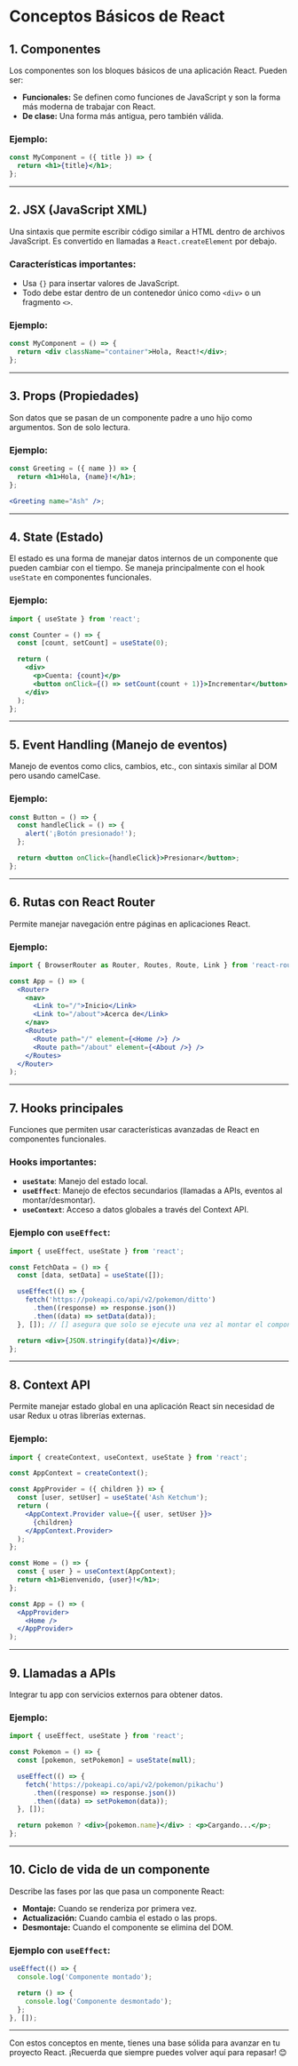 # Conceptos Básicos de React

## 1. **Componentes**
Los componentes son los bloques básicos de una aplicación React. Pueden ser:
- **Funcionales:** Se definen como funciones de JavaScript y son la forma más moderna de trabajar con React.
- **De clase:** Una forma más antigua, pero también válida.

### Ejemplo:
```jsx
const MyComponent = ({ title }) => {
  return <h1>{title}</h1>;
};
```

---

## 2. **JSX (JavaScript XML)**
Una sintaxis que permite escribir código similar a HTML dentro de archivos JavaScript. Es convertido en llamadas a `React.createElement` por debajo.

### Características importantes:
- Usa `{}` para insertar valores de JavaScript.
- Todo debe estar dentro de un contenedor único como `<div>` o un fragmento `<>`.

### Ejemplo:
```jsx
const MyComponent = () => {
  return <div className="container">Hola, React!</div>;
};
```

---

## 3. **Props (Propiedades)**
Son datos que se pasan de un componente padre a uno hijo como argumentos. Son de solo lectura.

### Ejemplo:
```jsx
const Greeting = ({ name }) => {
  return <h1>Hola, {name}!</h1>;
};

<Greeting name="Ash" />;
```

---

## 4. **State (Estado)**
El estado es una forma de manejar datos internos de un componente que pueden cambiar con el tiempo. Se maneja principalmente con el hook `useState` en componentes funcionales.

### Ejemplo:
```jsx
import { useState } from 'react';

const Counter = () => {
  const [count, setCount] = useState(0);

  return (
    <div>
      <p>Cuenta: {count}</p>
      <button onClick={() => setCount(count + 1)}>Incrementar</button>
    </div>
  );
};
```

---

## 5. **Event Handling (Manejo de eventos)**
Manejo de eventos como clics, cambios, etc., con sintaxis similar al DOM pero usando camelCase.

### Ejemplo:
```jsx
const Button = () => {
  const handleClick = () => {
    alert('¡Botón presionado!');
  };

  return <button onClick={handleClick}>Presionar</button>;
};
```

---

## 6. **Rutas con React Router**
Permite manejar navegación entre páginas en aplicaciones React.

### Ejemplo:
```jsx
import { BrowserRouter as Router, Routes, Route, Link } from 'react-router-dom';

const App = () => (
  <Router>
    <nav>
      <Link to="/">Inicio</Link>
      <Link to="/about">Acerca de</Link>
    </nav>
    <Routes>
      <Route path="/" element={<Home />} />
      <Route path="/about" element={<About />} />
    </Routes>
  </Router>
);
```

---

## 7. **Hooks principales**
Funciones que permiten usar características avanzadas de React en componentes funcionales.

### Hooks importantes:
- **`useState`**: Manejo del estado local.
- **`useEffect`**: Manejo de efectos secundarios (llamadas a APIs, eventos al montar/desmontar).
- **`useContext`**: Acceso a datos globales a través del Context API.

### Ejemplo con `useEffect`:
```jsx
import { useEffect, useState } from 'react';

const FetchData = () => {
  const [data, setData] = useState([]);

  useEffect(() => {
    fetch('https://pokeapi.co/api/v2/pokemon/ditto')
      .then((response) => response.json())
      .then((data) => setData(data));
  }, []); // [] asegura que solo se ejecute una vez al montar el componente.

  return <div>{JSON.stringify(data)}</div>;
};
```

---

## 8. **Context API**
Permite manejar estado global en una aplicación React sin necesidad de usar Redux u otras librerías externas.

### Ejemplo:
```jsx
import { createContext, useContext, useState } from 'react';

const AppContext = createContext();

const AppProvider = ({ children }) => {
  const [user, setUser] = useState('Ash Ketchum');
  return (
    <AppContext.Provider value={{ user, setUser }}>
      {children}
    </AppContext.Provider>
  );
};

const Home = () => {
  const { user } = useContext(AppContext);
  return <h1>Bienvenido, {user}!</h1>;
};

const App = () => (
  <AppProvider>
    <Home />
  </AppProvider>
);
```

---

## 9. **Llamadas a APIs**
Integrar tu app con servicios externos para obtener datos.

### Ejemplo:
```jsx
import { useEffect, useState } from 'react';

const Pokemon = () => {
  const [pokemon, setPokemon] = useState(null);

  useEffect(() => {
    fetch('https://pokeapi.co/api/v2/pokemon/pikachu')
      .then((response) => response.json())
      .then((data) => setPokemon(data));
  }, []);

  return pokemon ? <div>{pokemon.name}</div> : <p>Cargando...</p>;
};
```

---

## 10. **Ciclo de vida de un componente**
Describe las fases por las que pasa un componente React:
- **Montaje:** Cuando se renderiza por primera vez.
- **Actualización:** Cuando cambia el estado o las props.
- **Desmontaje:** Cuando el componente se elimina del DOM.

### Ejemplo con `useEffect`:
```jsx
useEffect(() => {
  console.log('Componente montado');

  return () => {
    console.log('Componente desmontado');
  };
}, []);
```

---

Con estos conceptos en mente, tienes una base sólida para avanzar en tu proyecto React. ¡Recuerda que siempre puedes volver aquí para repasar! 😊

